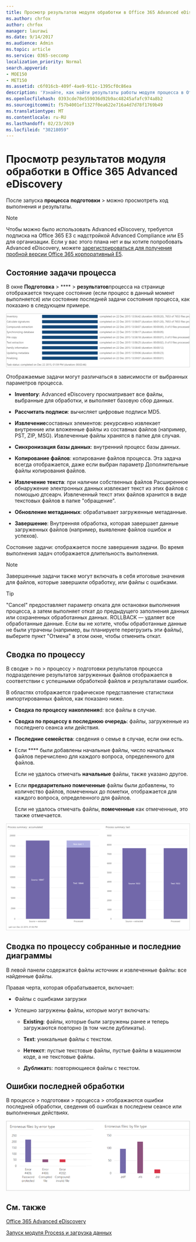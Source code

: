 ```yaml
---
title: Просмотр результатов модуля обработки в Office 365 Advanced eDiscovery
ms.author: chrfox
author: chrfox
manager: laurawi
ms.date: 9/14/2017
ms.audience: Admin
ms.topic: article
ms.service: O365-seccomp
localization_priority: Normal
search.appverid:
- MOE150
- MET150
ms.assetid: c6f016cb-409f-4ae9-911c-1395cf0c86ea
description: 'Узнайте, как найти результаты работы модуля процесса в Office 365 Advanced eDiscovery, в том числе состояние задачи и сводка по процессам.  '
ms.openlocfilehash: 0393cde78e559036d92b9ac48245afafc974a8b2
ms.sourcegitcommit: f57b4001ef1327f0ea622e716a4d7d78f1769b49
ms.translationtype: MT
ms.contentlocale: ru-RU
ms.lasthandoff: 02/23/2019
ms.locfileid: "30218059"
---
```

# <a name="view-process-module-results-in-office-365-advanced-ediscovery"></a>Просмотр результатов модуля обработки в Office 365 Advanced eDiscovery

После запуска **процесса** **подготовки** \> можно просмотреть ход выполнения и результаты. 
  
> [!NOTE]
> Чтобы можно было использовать Advanced eDiscovery, требуется подписка на Office 365 E3 с надстройкой Advanced Compliance или E5 для организации. Если у вас этого плана нет и вы хотите попробовать Advanced eDiscovery, можете [зарегистрироваться для получения пробной версии Office 365 корпоративный E5](https://go.microsoft.com/fwlink/p/?LinkID=698279). 
  
## <a name="process-task-status"></a>Состояние задачи процесса

В окне **Подготовка** \> **** \> **результатов**процесса на странице отображается текущее состояние (если процесс в данный момент выполняется) или состояние последней задачи состояния процесса, как показано в следующем примере.
  
![Состояние задач для модуля обработки](media/9430f9e7-a4dd-47c7-ac2e-2c6a60fc948b.png)
  
Отображаемые задачи могут различаться в зависимости от выбранных параметров процесса. 
  
- **Inventory**: Advanced eDiscovery просматривает все файлы, выбранные для обработки, и выполняет базовую сбор данных.
    
- **Рассчитать подписи**: вычисляет цифровые подписи MD5.
    
- **Извлечение**составных элементов: рекурсивно извлекает внутренние или вложенные файлы из составных файлов (например, PST, ZIP, MSG). Извлеченные файлы хранятся в папке для случая.
    
- **Синхронизация базы данных**: внутренний процесс базы данных.
    
- **Копирование файлов**: копирование файлов процесса. Эта задача всегда отображается, даже если выбран параметр Дополнительные файлы копирования файлов.
    
- **Извлечение текста**: при наличии собственных файлов Расширенное обнаружение электронных данных извлекает текст из этих файлов с помощью дтсеарч. Извлеченный текст этих файлов хранится в виде текстовых файлов в папке "обращение".
    
- **Обновление метаданных**: обрабатывает загруженные метаданные. 
    
- **Завершение**: Внутренняя обработка, которая завершает данные загруженных файлов (например, выявление файлов ошибок и успехов). 
    
Состояние задачи: отображается после завершения задачи. Во время выполнения задач отображается длительность выполнения.
  
> [!NOTE]
> Завершенные задачи также могут включать в себя итоговые значения для файлов, которые завершили обработку, или файлы с ошибками. 
  
> [!TIP]
> "Cancel" предоставляет параметр отката для остановки выполнения процесса, а затем выполняет откат до предыдущего заполнения данных или сохраненных обработанных данных. ROLLBACK — удаляет все обработанные данные. Если вы не хотите, чтобы обработанные данные не были утрачены (например, вы планируете перегрузить эти файлы), выберите пункт "Отмена" в этом окне, чтобы отменить откат. 
  
## <a name="process-summary"></a>Сводка по процессу

В сводке \> по \> процессу \> подготовки результатов процесса подразделение результатов загруженных файлов отображается в соответствии с успешными обработкой файлов и результатами ошибок.
  
В областях отображается графическое представление статистики импортированных файлов, как показано ниже.
  
- **Сводка по процессу накопления**d: все файлы в случае.
    
- **Сводка по процессу в последнюю очередь**: файлы, загруженные из последнего сеанса или действия. 
    
- **Последние семейства**: сведения о семье в случае, если они есть.
    
- Если **** были добавлены начальные файлы, число начальных файлов перечислено для каждого вопроса, определенного для файлов. 
    
    Если не удалось отмечать **начальные** файлы, также указано другое. 
    
- Если **предварительно помеченные** файлы были добавлены, то количество файлов, помеченных до пометки, отображается для каждого вопроса, определенного для файлов. 
    
    Если не удалось отмечать файлы, **помеченные** как отмеченные, это также отмечается. 
    
![Сводка по модулю обработки](media/2086a691-9e3d-4117-beb2-a5c3a9a4cc94.png)
  
## <a name="process-summary-accumulated-and-last-charts"></a>Сводка по процессу собранные и последние диаграммы

В левой панели содержатся файлы источник и извлеченные файлы: все найденные файлы. 
  
Правая черта, которая обрабатывается, включает:
  
- Файлы с ошибками загрузки
    
- Успешно загружены файлы, которые могут включать: 
    
  - **Existing**: файлы, которые были загружены ранее и теперь загружаются повторно (в том числе дубликаты).
    
  - **Text**: уникальные файлы с текстом.
    
  - **Нетекст**: пустые текстовые файлы, пустые файлы в машинном коде, а не текстовые файлы. 
    
  - **Дубликат**s: повторяющиеся файлы с текстом.
    
## <a name="last-process-errors"></a>Ошибки последней обработки

В процессе \> подготовки \> процесса \> отображаются ошибки последней обработки, сведения об ошибках в последнем сеансе или выполненных действиях.
  
![Ошибки модуля обработки](media/4771d0f4-4217-445a-9ba4-8b6541c5ad09.png)
  
## <a name="see-also"></a>См. также

[Office 365 Advanced eDiscovery](office-365-advanced-ediscovery.md)
  
[Запуск модуля Process и загрузка данных](run-the-process-module-and-load-data-in-advanced-ediscovery.md)

